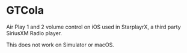 # GTCola
 Air Play 1 and 2 volume control on iOS used in StarplayrX, a third party SiriusXM Radio player.
 
 This does not work on Simulator or macOS.
